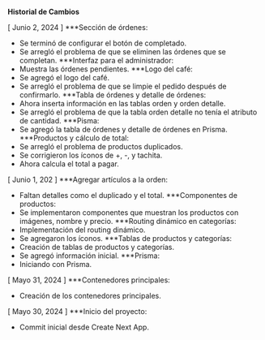 ******Historial de Cambios******

[        Junio 2, 2024         ]
***Sección de órdenes:
  - Se terminó de configurar el botón de completado.
  - Se arregló el problema de que se eliminen las órdenes que se completan.
***Interfaz para el administrador:
  - Muestra las órdenes pendientes.
***Logo del café:
  - Se agregó el logo del café.
  - Se arregló el problema de que se limpie el pedido después de confirmarlo.
***Tabla de órdenes y detalle de órdenes:
  - Ahora inserta información en las tablas orden y orden detalle.
  - Se arregló el problema de que la tabla orden detalle no tenía el atributo de cantidad.
***Pisma:
  - Se agregó la tabla de órdenes y detalle de órdenes en Prisma.
***Productos y cálculo de total:
  - Se arregló el problema de productos duplicados.
  - Se corrigieron los íconos de +, -, y tachita.
  - Ahora calcula el total a pagar.

[       Junio 1, 202      ]
***Agregar artículos a la orden:
  - Faltan detalles como el duplicado y el total.
***Componentes de productos:
  - Se implementaron componentes que muestran los productos con imágenes, nombre y precio.
***Routing dinámico en categorías:
  - Implementación del routing dinámico.
  - Se agregaron los íconos.
***Tablas de productos y categorías:
  - Creación de tablas de productos y categorías.
  - Se agregó información inicial.
***Prisma:
  - Iniciando con Prisma.

[        Mayo 31, 2024         ]
***Contenedores principales:
  - Creación de los contenedores principales.

[       Mayo 30, 2024           ]
***Inicio del proyecto:
  - Commit inicial desde Create Next App.

